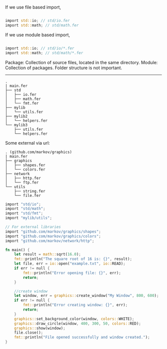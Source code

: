 If we use file based import,

```rs

import std::io; // std/io.fer
import std::math; // std/math.fer

```

If we use module based import,

```rs

import std::io; // std/io/*.fer
import std::math; // std/math/*.fer

```

Package: Collection of source files, located in the same directory.
Module: Collection of packages. Folder structure is not important.


----------------
```
.
| main.fer
├── std
│   ├── io.fer
│   ├── math.fer
│   └── fmt.fer
├── mylib
│   └── utils.fer
├── mylib2
│   └── helpers.fer
└── mylib3
    ├── utils.fer
    └── helpers.fer
```
Some external via url:
```
. (github.com/markov/graphics)
| main.fer
├── graphics
│   ├── shapes.fer
│   └── colors.fer
├── network
│   ├── http.fer
│   └── ftp.fer
└── utils
    ├── string.fer
    └── file.fer
```
```rs
import "std/io";
import "std/math";
import "std/fmt";
import "mylib/utils";

// For external libraries
import "github.com/markov/graphics/shapes";
import "github.com/markov/graphics/colors";
import "github.com/markov/network/http";

fn main() {
    let result = math::sqrt(16.0);
    fmt::println("The square root of 16 is: {}", result);
    let file, err = io::open("example.txt", io::READ);
    if err != null {
        fmt::println("Error opening file: {}", err);
        return;
    }

    //create window
    let window, err = graphics::create_window("My Window", 800, 600);
    if err != null {
        fmt::println("Error creating window: {}", err);
        return;
    }
    graphics::set_background_color(window, colors::WHITE);
    graphics::draw_circle(window, 400, 300, 50, colors::RED);
    graphics::show(window);
    file.close();
    fmt::println("File opened successfully and window created.");
}
```